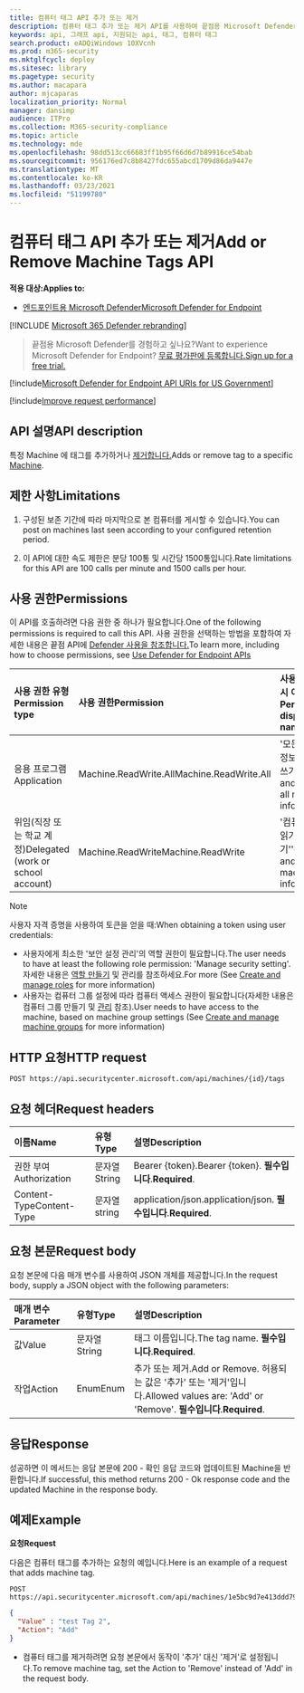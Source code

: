 ```yaml
---
title: 컴퓨터 태그 API 추가 또는 제거
description: 컴퓨터 태그 추가 또는 제거 API를 사용하여 끝점용 Microsoft Defender에서 컴퓨터의 태그를 추가하거나 제거하는 방법을 학습합니다.
keywords: api, 그래프 api, 지원되는 api, 태그, 컴퓨터 태그
search.product: eADQiWindows 10XVcnh
ms.prod: m365-security
ms.mktglfcycl: deploy
ms.sitesec: library
ms.pagetype: security
ms.author: macapara
author: mjcaparas
localization_priority: Normal
manager: dansimp
audience: ITPro
ms.collection: M365-security-compliance
ms.topic: article
ms.technology: mde
ms.openlocfilehash: 98dd513cc66683ff1b95f66d6d7b89916ce54bab
ms.sourcegitcommit: 956176ed7c8b8427fdc655abcd1709d86da9447e
ms.translationtype: MT
ms.contentlocale: ko-KR
ms.lasthandoff: 03/23/2021
ms.locfileid: "51199780"
---
```

# <a name="add-or-remove-machine-tags-api"></a><span data-ttu-id="518af-104">컴퓨터 태그 API 추가 또는 제거</span><span class="sxs-lookup"><span data-stu-id="518af-104">Add or Remove Machine Tags API</span></span>

<span data-ttu-id="518af-105">**적용 대상:**</span><span class="sxs-lookup"><span data-stu-id="518af-105">**Applies to:**</span></span>

- [<span data-ttu-id="518af-106">엔드포인트용 Microsoft Defender</span><span class="sxs-lookup"><span data-stu-id="518af-106">Microsoft Defender for Endpoint</span></span>](https://go.microsoft.com/fwlink/p/?linkid=2154037)

[!INCLUDE [Microsoft 365 Defender rebranding](../../includes/microsoft-defender.md)]

> <span data-ttu-id="518af-107">끝점용 Microsoft Defender를 경험하고 싶나요?</span><span class="sxs-lookup"><span data-stu-id="518af-107">Want to experience Microsoft Defender for Endpoint?</span></span> [<span data-ttu-id="518af-108">무료 평가판에 등록합니다.</span><span class="sxs-lookup"><span data-stu-id="518af-108">Sign up for a free trial.</span></span>](https://www.microsoft.com/microsoft-365/windows/microsoft-defender-atp?ocid=docs-wdatp-exposedapis-abovefoldlink) 

[!include[Microsoft Defender for Endpoint API URIs for US Government](../../includes/microsoft-defender-api-usgov.md)]

[!include[Improve request performance](../../includes/improve-request-performance.md)]

## <a name="api-description"></a><span data-ttu-id="518af-109">API 설명</span><span class="sxs-lookup"><span data-stu-id="518af-109">API description</span></span>

<span data-ttu-id="518af-110">특정 Machine 에 태그를 추가하거나 [제거합니다.](machine.md)</span><span class="sxs-lookup"><span data-stu-id="518af-110">Adds or remove tag to a specific [Machine](machine.md).</span></span>

## <a name="limitations"></a><span data-ttu-id="518af-111">제한 사항</span><span class="sxs-lookup"><span data-stu-id="518af-111">Limitations</span></span>

1. <span data-ttu-id="518af-112">구성된 보존 기간에 따라 마지막으로 본 컴퓨터를 게시할 수 있습니다.</span><span class="sxs-lookup"><span data-stu-id="518af-112">You can post on machines last seen according to your configured retention period.</span></span>

2. <span data-ttu-id="518af-113">이 API에 대한 속도 제한은 분당 100통 및 시간당 1500통입니다.</span><span class="sxs-lookup"><span data-stu-id="518af-113">Rate limitations for this API are 100 calls per minute and 1500 calls per hour.</span></span>


## <a name="permissions"></a><span data-ttu-id="518af-114">사용 권한</span><span class="sxs-lookup"><span data-stu-id="518af-114">Permissions</span></span>

<span data-ttu-id="518af-115">이 API를 호출하려면 다음 권한 중 하나가 필요합니다.</span><span class="sxs-lookup"><span data-stu-id="518af-115">One of the following permissions is required to call this API.</span></span> <span data-ttu-id="518af-116">사용 권한을 선택하는 방법을 포함하여 자세한 내용은 끝점 API에 [Defender 사용을 참조합니다.](apis-intro.md)</span><span class="sxs-lookup"><span data-stu-id="518af-116">To learn more, including how to choose permissions, see [Use Defender for Endpoint APIs](apis-intro.md)</span></span>

<span data-ttu-id="518af-117">사용 권한 유형</span><span class="sxs-lookup"><span data-stu-id="518af-117">Permission type</span></span> |    <span data-ttu-id="518af-118">사용 권한</span><span class="sxs-lookup"><span data-stu-id="518af-118">Permission</span></span>    |    <span data-ttu-id="518af-119">사용 권한 표시 이름</span><span class="sxs-lookup"><span data-stu-id="518af-119">Permission display name</span></span>
:---|:---|:---
<span data-ttu-id="518af-120">응용 프로그램</span><span class="sxs-lookup"><span data-stu-id="518af-120">Application</span></span> |    <span data-ttu-id="518af-121">Machine.ReadWrite.All</span><span class="sxs-lookup"><span data-stu-id="518af-121">Machine.ReadWrite.All</span></span> |    <span data-ttu-id="518af-122">'모든 컴퓨터 정보 읽기 및 쓰기'</span><span class="sxs-lookup"><span data-stu-id="518af-122">'Read and write all machine information'</span></span>
<span data-ttu-id="518af-123">위임(직장 또는 학교 계정)</span><span class="sxs-lookup"><span data-stu-id="518af-123">Delegated (work or school account)</span></span> | <span data-ttu-id="518af-124">Machine.ReadWrite</span><span class="sxs-lookup"><span data-stu-id="518af-124">Machine.ReadWrite</span></span> | <span data-ttu-id="518af-125">'컴퓨터 정보 읽기 및 쓰기'</span><span class="sxs-lookup"><span data-stu-id="518af-125">'Read and write machine information'</span></span>

>[!Note]
> <span data-ttu-id="518af-126">사용자 자격 증명을 사용하여 토큰을 얻을 때:</span><span class="sxs-lookup"><span data-stu-id="518af-126">When obtaining a token using user credentials:</span></span>
>
>- <span data-ttu-id="518af-127">사용자에게 최소한 '보안 설정 관리'의 역할 권한이 필요합니다.</span><span class="sxs-lookup"><span data-stu-id="518af-127">The user needs to have at least the following role permission: 'Manage security setting'.</span></span> <span data-ttu-id="518af-128">자세한 내용은 [역할 만들기](user-roles.md) 및 관리를 참조하세요.</span><span class="sxs-lookup"><span data-stu-id="518af-128">For more  (See [Create and manage roles](user-roles.md) for more information)</span></span>
>- <span data-ttu-id="518af-129">사용자는 컴퓨터 그룹 설정에 따라 컴퓨터 액세스 권한이 필요합니다(자세한 내용은 컴퓨터 그룹 만들기 및 [관리](machine-groups.md) 참조).</span><span class="sxs-lookup"><span data-stu-id="518af-129">User needs to have access to the machine, based on machine group settings (See [Create and manage machine groups](machine-groups.md) for more information)</span></span>

## <a name="http-request"></a><span data-ttu-id="518af-130">HTTP 요청</span><span class="sxs-lookup"><span data-stu-id="518af-130">HTTP request</span></span>

```http
POST https://api.securitycenter.microsoft.com/api/machines/{id}/tags
```

## <a name="request-headers"></a><span data-ttu-id="518af-131">요청 헤더</span><span class="sxs-lookup"><span data-stu-id="518af-131">Request headers</span></span>

<span data-ttu-id="518af-132">이름</span><span class="sxs-lookup"><span data-stu-id="518af-132">Name</span></span> | <span data-ttu-id="518af-133">유형</span><span class="sxs-lookup"><span data-stu-id="518af-133">Type</span></span> | <span data-ttu-id="518af-134">설명</span><span class="sxs-lookup"><span data-stu-id="518af-134">Description</span></span>
:---|:---|:---
<span data-ttu-id="518af-135">권한 부여</span><span class="sxs-lookup"><span data-stu-id="518af-135">Authorization</span></span> | <span data-ttu-id="518af-136">문자열</span><span class="sxs-lookup"><span data-stu-id="518af-136">String</span></span> | <span data-ttu-id="518af-137">Bearer {token}.</span><span class="sxs-lookup"><span data-stu-id="518af-137">Bearer {token}.</span></span> <span data-ttu-id="518af-138">**필수입니다**.</span><span class="sxs-lookup"><span data-stu-id="518af-138">**Required**.</span></span>
<span data-ttu-id="518af-139">Content-Type</span><span class="sxs-lookup"><span data-stu-id="518af-139">Content-Type</span></span> | <span data-ttu-id="518af-140">문자열</span><span class="sxs-lookup"><span data-stu-id="518af-140">string</span></span> | <span data-ttu-id="518af-141">application/json.</span><span class="sxs-lookup"><span data-stu-id="518af-141">application/json.</span></span> <span data-ttu-id="518af-142">**필수입니다**.</span><span class="sxs-lookup"><span data-stu-id="518af-142">**Required**.</span></span>

## <a name="request-body"></a><span data-ttu-id="518af-143">요청 본문</span><span class="sxs-lookup"><span data-stu-id="518af-143">Request body</span></span>

<span data-ttu-id="518af-144">요청 본문에 다음 매개 변수를 사용하여 JSON 개체를 제공합니다.</span><span class="sxs-lookup"><span data-stu-id="518af-144">In the request body, supply a JSON object with the following parameters:</span></span>

<span data-ttu-id="518af-145">매개 변수</span><span class="sxs-lookup"><span data-stu-id="518af-145">Parameter</span></span> |    <span data-ttu-id="518af-146">유형</span><span class="sxs-lookup"><span data-stu-id="518af-146">Type</span></span>    | <span data-ttu-id="518af-147">설명</span><span class="sxs-lookup"><span data-stu-id="518af-147">Description</span></span>
:---|:---|:---
<span data-ttu-id="518af-148">값</span><span class="sxs-lookup"><span data-stu-id="518af-148">Value</span></span> |    <span data-ttu-id="518af-149">문자열</span><span class="sxs-lookup"><span data-stu-id="518af-149">String</span></span> |    <span data-ttu-id="518af-150">태그 이름입니다.</span><span class="sxs-lookup"><span data-stu-id="518af-150">The tag name.</span></span> <span data-ttu-id="518af-151">**필수입니다**.</span><span class="sxs-lookup"><span data-stu-id="518af-151">**Required**.</span></span>
<span data-ttu-id="518af-152">작업</span><span class="sxs-lookup"><span data-stu-id="518af-152">Action</span></span>    | <span data-ttu-id="518af-153">Enum</span><span class="sxs-lookup"><span data-stu-id="518af-153">Enum</span></span> |    <span data-ttu-id="518af-154">추가 또는 제거.</span><span class="sxs-lookup"><span data-stu-id="518af-154">Add or Remove.</span></span> <span data-ttu-id="518af-155">허용되는 값은 '추가' 또는 '제거'입니다.</span><span class="sxs-lookup"><span data-stu-id="518af-155">Allowed values are: 'Add' or 'Remove'.</span></span> <span data-ttu-id="518af-156">**필수입니다**.</span><span class="sxs-lookup"><span data-stu-id="518af-156">**Required**.</span></span>


## <a name="response"></a><span data-ttu-id="518af-157">응답</span><span class="sxs-lookup"><span data-stu-id="518af-157">Response</span></span>

<span data-ttu-id="518af-158">성공하면 이 메서드는 응답 본문에 200 - 확인 응답 코드와 업데이트된 Machine을 반환합니다.</span><span class="sxs-lookup"><span data-stu-id="518af-158">If successful, this method returns 200 - Ok response code and the updated Machine in the response body.</span></span>

## <a name="example"></a><span data-ttu-id="518af-159">예제</span><span class="sxs-lookup"><span data-stu-id="518af-159">Example</span></span>

<span data-ttu-id="518af-160">**요청**</span><span class="sxs-lookup"><span data-stu-id="518af-160">**Request**</span></span>

<span data-ttu-id="518af-161">다음은 컴퓨터 태그를 추가하는 요청의 예입니다.</span><span class="sxs-lookup"><span data-stu-id="518af-161">Here is an example of a request that adds machine tag.</span></span>

```http
POST https://api.securitycenter.microsoft.com/api/machines/1e5bc9d7e413ddd7902c2932e418702b84d0cc07/tags
```

```json
{
  "Value" : "test Tag 2",
  "Action": "Add"
}
```

- <span data-ttu-id="518af-162">컴퓨터 태그를 제거하려면 요청 본문에서 동작이 '추가' 대신 '제거'로 설정됩니다.</span><span class="sxs-lookup"><span data-stu-id="518af-162">To remove machine tag, set the Action to 'Remove' instead of 'Add' in the request body.</span></span>
